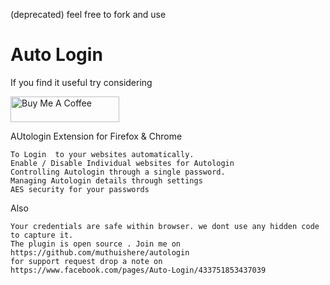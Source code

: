 (deprecated) feel free to fork and use

Auto Login 
=========



If you find it useful try considering

<a href="https://www.buymeacoffee.com/muthuishere" target="_blank"><img src="https://cdn.buymeacoffee.com/buttons/default-orange.png" alt="Buy Me A Coffee" height="41" width="174"></a>

AUtologin Extension for Firefox & Chrome 

	To Login  to your websites automatically.
	Enable / Disable Individual websites for Autologin
	Controlling Autologin through a single password.
	Managing Autologin details through settings
	AES security for your passwords
	
Also

	Your credentials are safe within browser. we dont use any hidden code to capture it.
	The plugin is open source . Join me on https://github.com/muthuishere/autologin
	for support request drop a note on  https://www.facebook.com/pages/Auto-Login/433751853437039	
